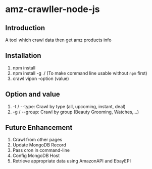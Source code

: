 # amz-crawller-node-js

## Introduction

A tool which crawl data then get amz products info

## Installation

1. npm install
2. npm install -g ./ (To make command line usable without `npm` first)
3. crawl vipon -option (value)

## Option and value

1. -t / --type: Crawl by type (all, upcoming, instant, deal)
2. -g / --group: Crawl by group (Beauty Grooming, Watches,...)

## Future Enhancement

1. Crawl from other pages
2. Update MongoDB Record
3. Pass cron in command-line
4. Config MongoDB Host
5. Retrieve appropriate data using AmazonAPI and EbayEPI
